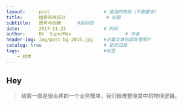 ```yaml
---
layout:     post                    # 使用的布局（不需要改）
title:      结费系统设计               # 标题 
subtitle:   思考与创新      #副标题
date:       2017-11-23              # 时间
author:     BY  SuperMax                    # 作者
header-img: img/post-bg-2015.jpg    #这篇文章标题背景图片
catalog: true                       # 是否归档
tags:                               #标签
    - 技术
---
```


## Hey
>结费一直是很头疼的一个业务模块，我们很难整理其中的物理逻辑。




